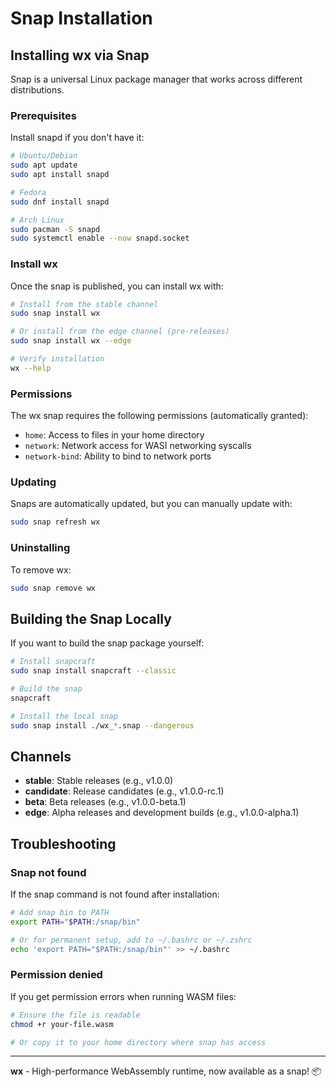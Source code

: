 # Snap Installation

## Installing wx via Snap

Snap is a universal Linux package manager that works across different distributions.

### Prerequisites

Install snapd if you don't have it:

```bash
# Ubuntu/Debian
sudo apt update
sudo apt install snapd

# Fedora
sudo dnf install snapd

# Arch Linux
sudo pacman -S snapd
sudo systemctl enable --now snapd.socket
```

### Install wx

Once the snap is published, you can install wx with:

```bash
# Install from the stable channel
sudo snap install wx

# Or install from the edge channel (pre-releases)
sudo snap install wx --edge

# Verify installation
wx --help
```

### Permissions

The wx snap requires the following permissions (automatically granted):
- `home`: Access to files in your home directory
- `network`: Network access for WASI networking syscalls
- `network-bind`: Ability to bind to network ports

### Updating

Snaps are automatically updated, but you can manually update with:

```bash
sudo snap refresh wx
```

### Uninstalling

To remove wx:

```bash
sudo snap remove wx
```

## Building the Snap Locally

If you want to build the snap package yourself:

```bash
# Install snapcraft
sudo snap install snapcraft --classic

# Build the snap
snapcraft

# Install the local snap
sudo snap install ./wx_*.snap --dangerous
```

## Channels

- **stable**: Stable releases (e.g., v1.0.0)
- **candidate**: Release candidates (e.g., v1.0.0-rc.1)
- **beta**: Beta releases (e.g., v1.0.0-beta.1)
- **edge**: Alpha releases and development builds (e.g., v1.0.0-alpha.1)

## Troubleshooting

### Snap not found

If the snap command is not found after installation:

```bash
# Add snap bin to PATH
export PATH="$PATH:/snap/bin"

# Or for permanent setup, add to ~/.bashrc or ~/.zshrc
echo 'export PATH="$PATH:/snap/bin"' >> ~/.bashrc
```

### Permission denied

If you get permission errors when running WASM files:

```bash
# Ensure the file is readable
chmod +r your-file.wasm

# Or copy it to your home directory where snap has access
```

---

**wx** - High-performance WebAssembly runtime, now available as a snap! 📦
